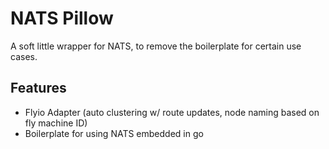 # NATS Pillow
A soft little wrapper for NATS, to remove the boilerplate for certain use cases.

## Features
- Flyio Adapter (auto clustering w/ route updates, node naming based on fly machine ID)
- Boilerplate for using NATS embedded in go
